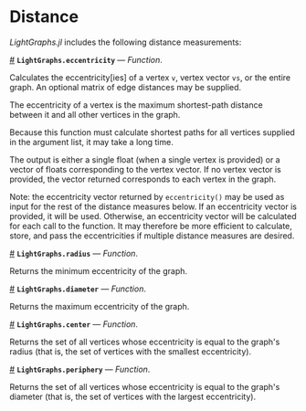 
<a id='Distance-1'></a>

# Distance


*LightGraphs.jl* includes the following distance measurements:

<a id='LightGraphs.eccentricity' href='#LightGraphs.eccentricity'>#</a>
**`LightGraphs.eccentricity`** &mdash; *Function*.



Calculates the eccentricity[ies] of a vertex `v`, vertex vector `vs`, or the entire graph. An optional matrix of edge distances may be supplied.

The eccentricity of a vertex is the maximum shortest-path distance between it and all other vertices in the graph.

Because this function must calculate shortest paths for all vertices supplied in the argument list, it may take a long time.

The output is either a single float (when a single vertex is provided) or a vector of floats corresponding to the vertex vector. If no vertex vector is provided, the vector returned corresponds to each vertex in the graph.

Note: the eccentricity vector returned by `eccentricity()` may be used as input for the rest of the distance measures below. If an eccentricity vector is provided, it will be used. Otherwise, an eccentricity vector will be calculated for each call to the function. It may therefore be more efficient to calculate, store, and pass the eccentricities if multiple distance measures are desired.

<a id='LightGraphs.radius' href='#LightGraphs.radius'>#</a>
**`LightGraphs.radius`** &mdash; *Function*.



Returns the minimum eccentricity of the graph.

<a id='LightGraphs.diameter' href='#LightGraphs.diameter'>#</a>
**`LightGraphs.diameter`** &mdash; *Function*.



Returns the maximum eccentricity of the graph.

<a id='LightGraphs.center' href='#LightGraphs.center'>#</a>
**`LightGraphs.center`** &mdash; *Function*.



Returns the set of all vertices whose eccentricity is equal to the graph's radius (that is, the set of vertices with the smallest eccentricity).

<a id='LightGraphs.periphery' href='#LightGraphs.periphery'>#</a>
**`LightGraphs.periphery`** &mdash; *Function*.



Returns the set of all vertices whose eccentricity is equal to the graph's diameter (that is, the set of vertices with the largest eccentricity).

